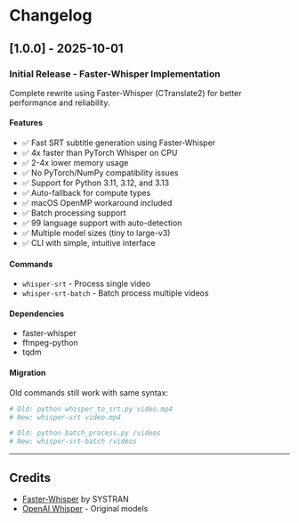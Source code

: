 # Changelog

## [1.0.0] - 2025-10-01

### Initial Release - Faster-Whisper Implementation

Complete rewrite using Faster-Whisper (CTranslate2) for better performance and reliability.

#### Features

- ✅ Fast SRT subtitle generation using Faster-Whisper
- ✅ 4x faster than PyTorch Whisper on CPU
- ✅ 2-4x lower memory usage
- ✅ No PyTorch/NumPy compatibility issues
- ✅ Support for Python 3.11, 3.12, and 3.13
- ✅ Auto-fallback for compute types
- ✅ macOS OpenMP workaround included
- ✅ Batch processing support
- ✅ 99 language support with auto-detection
- ✅ Multiple model sizes (tiny to large-v3)
- ✅ CLI with simple, intuitive interface

#### Commands

- `whisper-srt` - Process single video
- `whisper-srt-batch` - Batch process multiple videos

#### Dependencies

- faster-whisper
- ffmpeg-python
- tqdm

#### Migration

Old commands still work with same syntax:

```bash
# Old: python whisper_to_srt.py video.mp4
# New: whisper-srt video.mp4

# Old: python batch_process.py /videos
# New: whisper-srt-batch /videos
```

---

## Credits

- [Faster-Whisper](https://github.com/SYSTRAN/faster-whisper) by SYSTRAN
- [OpenAI Whisper](https://github.com/openai/whisper) - Original models
